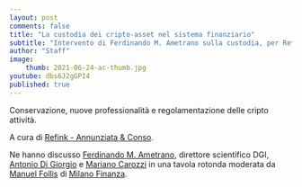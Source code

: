 ```yaml
---
layout: post
comments: false
title: "La custodia dei cripto-asset nel sistema finanziario"
subtitle: "Intervento di Ferdinando M. Ametrano sulla custodia, per Refink - Annunziata&Conso" 
author: "Staff"
image:
    thumb: 2021-06-24-ac-thumb.jpg
youtube: dbs6J2gGPI4
published: true
---
```


Conservazione, nuove professionalità e regolamentazione delle cripto attività.

A cura di [Refink - Annunziata & Conso](https://annunziataconso.eu/en/home-2/).


Ne hanno discusso
[Ferdinando M. Ametrano](https://ametrano.net/about), direttore scientifico DGI,
[Antonio Di Giorgio](https://www.linkedin.com/in/antonio-di-giorgio-51627231/) e
[Mariano Carozzi](https://www.linkedin.com/in/marianocarozzi/)
in una tavola rotonda moderata da
[Manuel Follis](https://www.linkedin.com/in/manuel-follis-a1707a210/) di [Milano Finanza](https://www.milanofinanza.it/).

